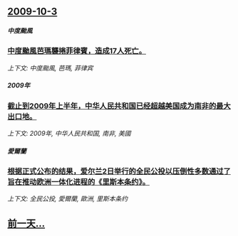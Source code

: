 ## [2009-10-3](/news/2009/10/3/index.md)

##### 中度颱風
### [ 中度颱風芭瑪襲捲菲律賓，造成17人死亡。](/news/2009/10/3/中度颱風芭瑪襲捲菲律賓-造成17人死亡.md)
_上下文: 中度颱風, 芭瑪, 菲律宾_

##### 2009年
### [ 截止到2009年上半年，中华人民共和国已经超越美国成为南非的最大出口地。](/news/2009/10/3/截止到2009年上半年-中华人民共和国已经超越美国成为南非的最大出口地.md)
_上下文: 2009年, 中华人民共和国, 南非, 美國_

##### 愛爾蘭
### [ 根据正式公布的结果，爱尔兰2日举行的全民公投以压倒性多数通过了旨在推动欧洲一体化进程的《里斯本条约》。](/news/2009/10/3/根据正式公布的结果-爱尔兰2日举行的全民公投以压倒性多数通过了旨在推动欧洲一体化进程的-里斯本条约.md)
_上下文: 全民公投, 愛爾蘭, 歐洲, 里斯本条约_

## [前一天...](/news/2009/10/2/index.md)

